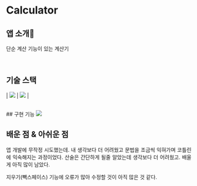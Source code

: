 # Calculator
## 앱 소개📱

<p align="justify">
  단순 계산 기능이 있는 계산기 
</p>

<br>

## 기술 스택

| <img src="https://img.shields.io/badge/Kotlin-0095D5?style=for-the-badge&logo=kotlin&logoColor=white" />  | <img src="https://img.shields.io/badge/Android-3DDC84?style=for-the-badge&logo=android&logoColor=white" /> |

<br>
## 구현 기능

<img src="https://github.com/xJaMinx/Calculator/assets/113823512/11815498-8f93-48ba-a972-e046c91f6ffb"/>

<br>

## 배운 점 & 아쉬운 점

<p align="justify">
  앱 개발에 무작정 시도했는데. 내 생각보다 더 어려웠고 문법을 조금씩 익혀가며 코틀린에 익숙해지는 과정이었다.
  산술은 간단하게 될줄 알았는데 생각보다 더 어려웠고. 배울게 아직 많이 남았다.

  지우기(빽스페이스) 기능에 오류가 많아 수정할 것이 아직 많은 것 같다.
</p>

<br>
